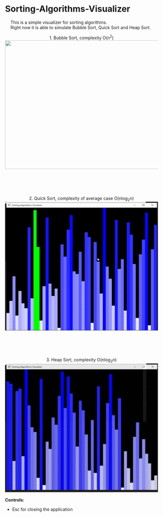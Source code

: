 # Sorting-Algorithms-Visualizer

&emsp; This is a simple visualizer for sorting algorithms. <br/>
&emsp; Right now it is able to simulate Bubble Sort, Quick Sort and Heap Sort. <br/>

<p align = "center">
  1. Bubble Sort, complexity O(n<sup>2</sup>) <br/>
  <img width="505" height="425" src="https://github.com/Razvan48/Sorting-Algorithms-Visualizer/blob/main/Demo/Bubble Sort.gif"> <br/>
  <br/> <br/> <br/> <br/> <br/>
  2. Quick Sort, complexity of average case O(nlog<sub>2</sub>n) <br/>
  <img width="505" height="425" src="https://github.com/Razvan48/Sorting-Algorithms-Visualizer/blob/main/Demo/Quick Sort.gif"> <br/>
  <br/> <br/> <br/> <br/> <br/>
  3. Heap Sort, complexity O(nlog<sub>2</sub>n) <br/>
  <img width="505" height="425" src="https://github.com/Razvan48/Sorting-Algorithms-Visualizer/blob/main/Demo/Heap Sort.gif"> <br/>
</p>

**Controls:** <br/>
- Esc for closing the application <br/>
